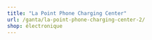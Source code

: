 ```yaml
---
title: "La Point Phone Charging Center"
url: /ganta/la-point-phone-charging-center-2/
shop: électronique
---
```

